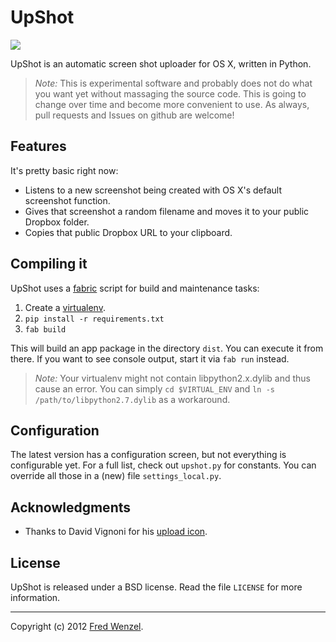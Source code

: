 UpShot
======

![](https://raw.github.com/fwenzel/upshot/master/upshot.png)

UpShot is an automatic screen shot uploader for OS X, written in Python.

> *Note:* This is experimental software and probably does not do what you want yet without massaging the source code.
> This is going to change over time and become more convenient to use.
> As always, pull requests and Issues on github are welcome!

Features
--------
It's pretty basic right now:
* Listens to a new screenshot being created with OS X's default screenshot function.
* Gives that screenshot a random filename and moves it to your public Dropbox folder.
* Copies that public Dropbox URL to your clipboard.

Compiling it
------------
UpShot uses a [fabric][fabric] script for build and maintenance tasks:

1. Create a [virtualenv][virtualenv].
2. ``pip install -r requirements.txt``
3. ``fab build``

This will build an app package in the directory ``dist``. You can execute it from there. If you want to see console output, start it via ``fab run`` instead.

[fabric]: http://fabfile.org/
[virtualenv]: http://www.virtualenv.org/

> *Note:* Your virtualenv might not contain libpython2.x.dylib and thus cause an error. You can simply ``cd $VIRTUAL_ENV`` and ``ln -s /path/to/libpython2.7.dylib`` as a workaround.

Configuration
-------------
The latest version has a configuration screen, but not everything is configurable yet. For a full list, check out ``upshot.py`` for constants. You can override all those in a (new) file ``settings_local.py``.

Acknowledgments
---------------
* Thanks to David Vignoni for his [upload icon][icon].

[icon]: http://www.iconfinder.com/icondetails/1858/32/

License
-------
UpShot is released under a BSD license. Read the file ``LICENSE`` for more information.

---

Copyright (c) 2012 [Fred Wenzel](http://fredericiana.com).
